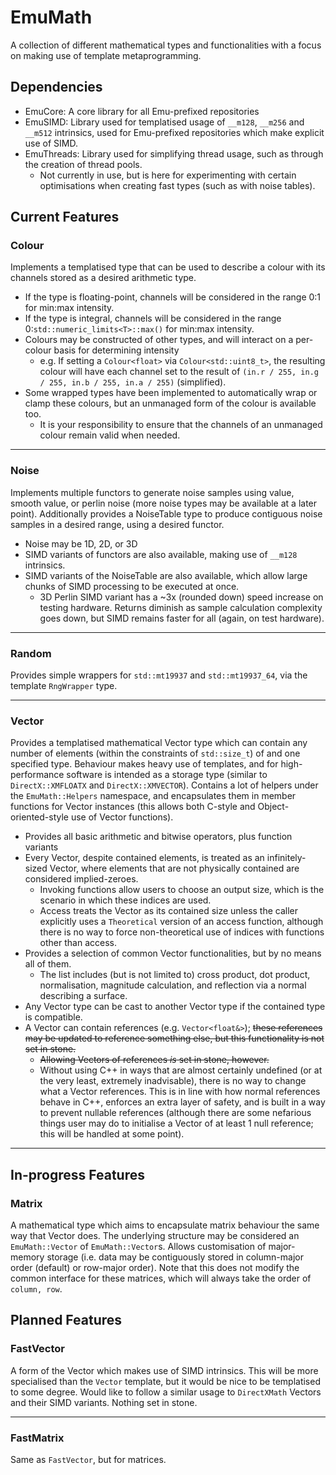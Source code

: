 # EmuMath
A collection of different mathematical types and functionalities with a focus on making use of template metaprogramming.

## Dependencies
- EmuCore: A core library for all Emu-prefixed repositories
- EmuSIMD: Library used for templatised usage of `__m128`, `__m256` and `__m512` intrinsics, used for Emu-prefixed repositories which make explicit use of SIMD.
- EmuThreads: Library used for simplifying thread usage, such as through the creation of thread pools.
   - Not currently in use, but is here for experimenting with certain optimisations when creating fast types (such as with noise tables).

## Current Features
### Colour
Implements a templatised type that can be used to describe a colour with its channels stored as a desired arithmetic type.
   - If the type is floating-point, channels will be considered in the range 0:1 for min:max intensity.
   - If the type is integral, channels will be considered in the range 0:`std::numeric_limits<T>::max()` for min:max intensity.
   - Colours may be constructed of other types, and will interact on a per-colour basis for determining intensity
      - e.g. If setting a `Colour<float>` via `Colour<std::uint8_t>`, the resulting colour will have each channel set to the result of `(in.r / 255, in.g / 255, in.b / 255, in.a / 255)` (simplified).
   - Some wrapped types have been implemented to automatically wrap or clamp these colours, but an unmanaged form of the colour is available too.
      - It is your responsibility to ensure that the channels of an unmanaged colour remain valid when needed.

---

### Noise
Implements multiple functors to generate noise samples using value, smooth value, or perlin noise (more noise types may be available at a later point).
Additionally provides a NoiseTable type to produce contiguous noise samples in a desired range, using a desired functor.
   - Noise may be 1D, 2D, or 3D
   - SIMD variants of functors are also available, making use of `__m128` intrinsics.
   - SIMD variants of the NoiseTable are also available, which allow large chunks of SIMD processing to be executed at once.
      - 3D Perlin SIMD variant has a ~3x (rounded down) speed increase on testing hardware. Returns diminish as sample calculation complexity goes down, but SIMD remains faster for all (again, on test hardware).

---

### Random
Provides simple wrappers for `std::mt19937` and `std::mt19937_64`, via the template `RngWrapper` type.

---

### Vector
Provides a templatised mathematical Vector type which can contain any number of elements (within the constraints of `std::size_t`) of and one specified type.
Behaviour makes heavy use of templates, and for high-performance software is intended as a storage type (similar to `DirectX::XMFLOATX` and `DirectX::XMVECTOR`).
Contains a lot of helpers under the `EmuMath::Helpers` namespace, and encapsulates them in member functions for Vector instances (this allows both C-style and Object-oriented-style use of Vector functions).
   - Provides all basic arithmetic and bitwise operators, plus function variants
   - Every Vector, despite contained elements, is treated as an infinitely-sized Vector, where elements that are not physically contained are considered implied-zeroes.
      - Invoking functions allow users to choose an output size, which is the scenario in which these indices are used.
      - Access treats the Vector as its contained size unless the caller explicitly uses a `Theoretical` version of an access function, although there is no way to force non-theoretical use of indices with functions other than access.
   - Provides a selection of common Vector functionalities, but by no means all of them.
      - The list includes (but is not limited to) cross product, dot product, normalisation, magnitude calculation, and reflection via a normal describing a surface.
   - Any Vector type can be cast to another Vector type if the contained type is compatible.
   - A Vector can contain references (e.g. `Vector<float&>`); ~~these references may be updated to reference something else, but this functionality is not set in stone.~~
      - ~~Allowing Vectors of references *is* set in stone, however.~~
      - Without using C++ in ways that are almost certainly undefined (or at the very least, extremely inadvisable), there is no way to change what a Vector references. This is in line with how normal references behave in C++, enforces an extra layer of safety, and is built in a way to prevent nullable references (although there are some nefarious things user may do to initialise a Vector of at least 1 null reference; this will be handled at some point).

---

## In-progress Features
### Matrix
A mathematical type which aims to encapsulate matrix behaviour the same way that Vector does. The underlying structure may be considered an `EmuMath::Vector` of `EmuMath::Vector`s. Allows customisation of major-memory storage (i.e. data may be contiguously stored in column-major order (default) or row-major order). Note that this does not modify the common interface for these matrices, which will always take the order of `column, row`.

## Planned Features
### FastVector
A form of the Vector which makes use of SIMD intrinsics. This will be more specialised than the `Vector` template, but it would be nice to be templatised to some degree.
Would like to follow a similar usage to `DirectXMath` Vectors and their SIMD variants.
Nothing set in stone.

---

### FastMatrix
Same as `FastVector`, but for matrices.
